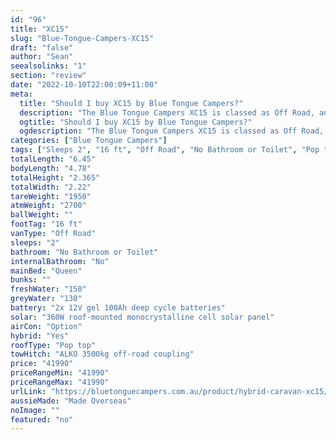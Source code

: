 ```yaml
---
id: "96"
title: "XC15"
slug: "Blue-Tongue-Campers-XC15"
draft: "false"
author: "Sean"
seealsolinks: "1"
section: "review"
date: "2022-10-10T22:00:09+11:00"
meta:
  title: "Should I buy XC15 by Blue Tongue Campers?"
  description: "The Blue Tongue Campers XC15 is classed as Off Road, and sleeps 2 people. It is Made Overseas and comes in at 16 ft. It generally has No Bathroom or Toilet."
  ogtitle: "Should I buy XC15 by Blue Tongue Campers?"
  ogdescription: "The Blue Tongue Campers XC15 is classed as Off Road, and sleeps 2 people. It is Made Overseas and comes in at 16 ft. It generally has No Bathroom or Toilet."
categories: ["Blue Tongue Campers"]
tags: ["Sleeps 2", "16 ft", "Off Road", "No Bathroom or Toilet", "Pop top", "Under 50k"]
totalLength: "6.45"
bodyLength: "4.78"
totalHeight: "2.365"
totalWidth: "2.22"
tareWeight: "1950"
atmWeight: "2700"
ballWeight: ""
footTag: "16 ft"
vanType: "Off Road"
sleeps: "2"
bathroom: "No Bathroom or Toilet"
internalBathroom: "No"
mainBed: "Queen"
bunks: ""
freshWater: "150"
greyWater: "130"
battery: "2x 12V gel 100Ah deep cycle batteries"
solar: "360W roof-mounted monocrystalline cell solar panel"
airCon: "Option"
hybrid: "Yes"
roofType: "Pop top"
towHitch: "ALKO 3500kg off-road coupling"
price: "41990"
priceRangeMin: "41990"
priceRangeMax: "41990"
urlLink: "https://bluetonguecampers.com.au/product/hybrid-caravan-xc15/"
aussieMade: "Made Overseas"
noImage: ""
featured: "no"
---
```

